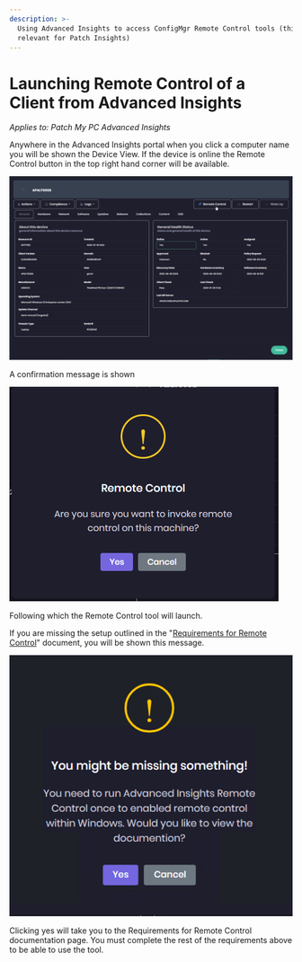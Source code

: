 ```yaml
---
description: >-
  Using Advanced Insights to access ConfigMgr Remote Control tools (this is not
  relevant for Patch Insights)
---
```


# Launching Remote Control of a Client from Advanced Insights

_Applies to: Patch My PC Advanced Insights_

Anywhere in the Advanced Insights portal when you click a computer name you will be shown the Device View. If the device is online the Remote Control button in the top right hand corner will be available.

![](/_images/image-(1075).png "Device View")

A confirmation message is shown

![](/_images/image-(1275).png "Remote Control confirmation")

Following which the Remote Control tool will launch.&#x20;

If you are missing the setup outlined in the "[Requirements for Remote Control](requirements-for-advanced-insights-remote-control.md)" document, you will be shown this message.

![](/_images/You-might-be-missing-something.png)

Clicking yes will take you to the Requirements for Remote Control documentation page. You must complete the rest of the requirements above to be able to use the tool.